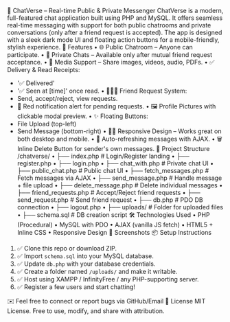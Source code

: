 💬 ChatVerse – Real-time Public & Private Messenger
ChatVerse is a modern, full-featured chat application built using PHP and MySQL. It offers seamless real-time messaging with support for both public chatrooms and private conversations (only after a friend request is accepted). The app is designed with a sleek dark mode UI and floating action buttons for a mobile-friendly, stylish experience.
🚀 Features
•	🌐 Public Chatroom – Anyone can participate.
•	🔐 Private Chats – Available only after mutual friend request acceptance.
•	📂 Media Support – Share images, videos, audio, PDFs.
•	✅ Delivery & Read Receipts:
   - '✅ Delivered'
   - '✅ Seen at [time]' once read.
•	🧑‍🤝‍🧑 Friend Request System:
   - Send, accept/reject, view requests.
   - 🔔 Red notification alert for pending requests.
•	🖼️ Profile Pictures with clickable modal preview.
•	✨ Floating Buttons:
   - File Upload (top-left)
   - Send Message (bottom-right)
•	🧑‍💻 Responsive Design – Works great on both desktop and mobile.
•	🔄 Auto-refreshing messages with AJAX.
•	🗑️ Inline Delete Button for sender's own messages.
📂 Project Structure
/chatverse/
•	├── index.php              # Login/Register landing
•	├── register.php
•	├── login.php
•	├── chat_with.php          # Private chat UI
•	├── public_chat.php        # Public chat UI
•	├── fetch_messages.php     # Fetch messages via AJAX
•	├── send_message.php       # Handle message + file upload
•	├── delete_message.php     # Delete individual messages
•	├── friend_requests.php    # Accept/Reject friend requests
•	├── send_request.php       # Send friend request
•	├── db.php                 # PDO DB connection
•	├── logout.php
•	├── uploads/               # Folder for uploaded files
•	├── schema.sql             # DB creation script
🛠️ Technologies Used
•	PHP (Procedural)
•	MySQL with PDO
•	AJAX (vanilla JS fetch)
•	HTML5 + Inline CSS
•	Responsive Design
📸 Screenshots
📦 Setup Instructions
1.	✅ Clone this repo or download ZIP.
2.	✅ Import `schema.sql` into your MySQL database.
3.	✅ Update `db.php` with your database credentials.
4.	✅ Create a folder named `/uploads/` and make it writable.
5.	✅ Host using XAMPP / InfinityFree / any PHP-supporting server.
6.	✅ Register a few users and start chatting!

✉️ Feel free to connect or report bugs via GitHub/Email
📄 License
MIT License.
Free to use, modify, and share with attribution.
